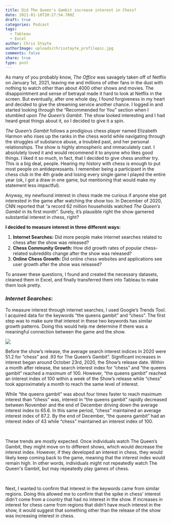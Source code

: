 ```yaml
---
title: Did The Queen's Gambit increase interest in Chess?
date: 2021-01-18T20:27:54.700Z
draft: true
categories: Podcast
tags:
  - Tableau
  - Excel
author: Chris Stayte
authorImage: uploads/chrisstayte_profilepic.jpg
comments: false
share: true
type: post
---
```

As many of you probably know, *The Office* was savagely taken off of Netflix on January 1st, 2021, leaving me and millions of other fans in the dust with nothing to watch other than about 4000 other shows and movies. The disappointment and sense of betrayal made it hard to look at Netflix in the screen. But eventually, after one whole day, I found forgiveness in my heart and decided to give the streaming service another chance. I logged in and started looking through the “Recommended for You” section when I stumbled upon *The Queen’s Gambit*. The show looked interesting and I had heard great things about it, so I decided to give it a spin.

*The Queen’s Gambit* follows a prodigious chess player named Elizabeth Harmon who rises up the ranks in the chess world while navigating through the struggles of substance abuse, a troubled past, and her personal relationships. The show is highly atmospheric and immaculately cast. I absolutely loved it and would recommend it to anyone who likes good things. I liked it so much, in fact, that I decided to give chess another try. This is a big deal, people. Hearing my history with chess is enough to put most people on antidepressants. I remember being a participant in the chess club in the 4th grade and losing every single game I played the entire year (ok, I got a draw in one game, but mentioning that would make my statement less impactful). 

Anyway, my newfound interest in chess made me curious if anyone else got interested in the game after watching the show too. In December of 2020, CNN reported that “a record 62 million households watched *The Queen’s Gambit* in its first month”. Surely, it’s plausible right the show garnered substantial interest in chess, right?

**I decided to measure interest in three different ways:** 

1. **Internet Searches:** Did more people make internet searches related to chess after the show was released?
2. **Chess Community Growth:** How did growth rates of popular chess-related subreddits change after the show was released?
3. **Online Chess Growth:** Did online chess websites and applications see user growth after the show was released?

To answer these questions, I found and created the necessary datasets, cleaned them in Excel, and finally transferred them into Tableau to make them look pretty.

### ***Internet Searches:***

To measure interest through internet searches, I used Google’s Trends Tool. I acquired data for the keywords “the queens gambit” and “chess”. The first step was to make sure that interest in these two keywords has similar growth patterns. Doing this would help me determine if there was a meaningful connection between the game and the show.

![](/images/uploads/screen-shot-2021-06-06-at-1.45.21-pm.png)

Before the show’s release, the average search interest indices in 2020 were 51.2 for “chess” and .93 for The Queen’s Gambit”. Significant increases in interest began around October 23rd, 2020, the Show’s release date. Within a month after release, the search interest index for “chess” and “the queens gambit” reached a maximum of 100. However, “the queens gambit” reached an interest index of 100 within a week of the Show’s release while “chess” took approximately a month to reach the same level of interest. 



While “the queens gambit” was about four times faster to reach maximum interest than “chess” was, interest in “the queens gambit” rapidly decreased between November and the end of December driving down the average interest index to 65.6. In this same period, “chess” maintained an average interest index of 87.2. By the end of December, “the queens gambit” had an interest index of 43 while “chess” maintained an interest index of 100.

 

These trends are mostly expected. Once individuals watch The Queen’s Gambit, they might move on to different shows, which would decrease the interest index. However, if they developed an interest in chess, they would likely keep coming back to the game, meaning that the interest index would remain high. In other words, individuals might not repeatedly watch The Queen's Gambit, but may repeatedly play games of chess. 

 

Next, I wanted to confirm that interest in the keywords came from similar regions. Doing this allowed me to confirm that the spike in chess' interest didn’t come from a country that had no interest in the show. If increases in interest for chess came from regions that didn’t have much interest in the show, it would suggest that something other than the release of the show was increasing interest in chess.